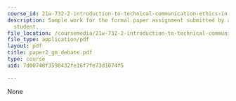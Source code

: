 ```yaml
---
course_id: 21w-732-2-introduction-to-technical-communication-ethics-in-science-and-technology-fall-2006
description: Sample work for the formal paper assignment submitted by an anonymous
  student.
file_location: /coursemedia/21w-732-2-introduction-to-technical-communication-ethics-in-science-and-technology-fall-2006/7d00748f3598432fe16f7fe73d1074f5_paper2_gm_debate.pdf
file_type: application/pdf
layout: pdf
title: paper2_gm_debate.pdf
type: course
uid: 7d00748f3598432fe16f7fe73d1074f5

---
```

None